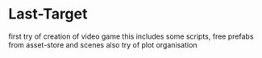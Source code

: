 # Last-Target
first try of creation of video game
this includes some scripts, free prefabs from asset-store and scenes 
also try of plot organisation 
